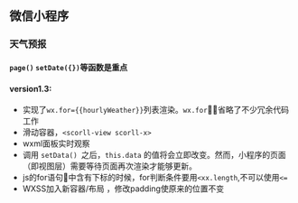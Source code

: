 ## 微信小程序
### 天气预报
#### `page()` `setDate({})`等函数是重点

#### version1.3: 
- 实现了`wx.for={{hourlyWeather}}`列表渲染。`wx.for`省略了不少冗余代码工作
- 滑动容器，`<scorll-view scorll-x>`
- wxml面板实时观察
- 调用 `setData() `之后，`this.data` 的值将会立即改变。然而，小程序的页面（即视图层）需要等待页面再次渲染才能够更新。
- js的for语句中含有下标的时候，for判断条件要用`<xx.length`,不可以使用`<=`
- WXSS加入新容器/布局 ，修改padding使原来的位置不变
 